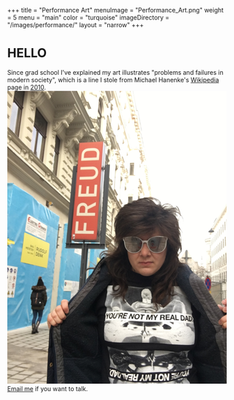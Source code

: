 +++
title = "Performance Art"
menuImage = "Performance_Art.png"
weight = 5
menu = "main"
color = "turquoise"
imageDirectory = "/images/performance/"
layout = "narrow"
+++
# HELLO
Since grad school I've explained my art illustrates "problems and failures in modern society", which is a line I stole from Michael Hanenke's [Wikipedia](https://www.wikipedia.org/) page in [2010](https://en.wikipedia.org/wiki/2010_(disambiguation)).
![Carrie Rennolds opoens her coat, wearing a shirt that says "You're not my Dad". The Freud museum is in the background.](You're_not_my_real_dad.jpg)
[Email me](mailto:realfakenewyorker@gmail.com) if you want to talk.